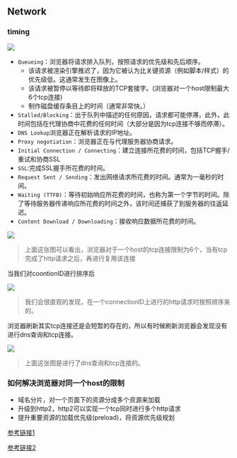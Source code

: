 ## Network

### timing 

![](http://dev.biubiupiu.cn/20191202160759.png)

+ `Queueing`：浏览器将请求排入队列，按照请求的优先级和先后顺序。
  + 该请求被渲染引擎推迟了，因为它被认为比关键资源（例如脚本/样式）的优先级低。这通常发生在图像上。
  + 该请求被暂停以等待即将释放的TCP套接字。(浏览器对一个host限制最大6个tcp连接)
  + 制作磁盘缓存条目上的时间（通常非常快。）
+ `Stalled/Blocking`：出于队列中描述的任何原因，请求都可能停滞，此外，此时间包括在代理协商中花费的任何时间（大部分是因为tcp连接不够而停滞）。
+ `DNS Lookup`浏览器正在解析请求的IP地址。
+ `Proxy negotiation`：浏览器正在与代理服务器协商请求。
+ `Initial Connection / Connecting`：建立连接所花费的时间，包括TCP握手/重试和协商SSL
+ `SSL`:完成SSL握手所花费的时间。
+ `Request Sent / Sending`：发出网络请求所花费的时间。通常为一毫秒的时间。
+ `Waiting (TTFB)`：等待初始响应所花费的时间，也称为第一个字节的时间。除了等待服务器传递响应所花费的时间之外，该时间还捕获了到服务器的往返延迟。
+ `Content Download / Downloading`：接收响应数据所花费的时间。

![](http://dev.biubiupiu.cn/20191202162141.png)

> 上面这张图可以看出，浏览器对于一个host的tcp连接限制为6个，当有tcp完成了http请求之后，再进行复用该连接

当我们对coontionID进行排序后

![](http://dev.biubiupiu.cn/20191202162348.png)

> 我们会很直观的发现，在一个connectionID上进行的http请求时按照顺序来的。

浏览器刷新其实tcp连接还是会短暂的存在的，所以有时候刷新浏览器会发现没有进行dns查询和tcp连接。

![](http://dev.biubiupiu.cn/20191202162550.png)

> 上面这张图是进行了dns查询和tcp连接的。


### 如何解决浏览器对同一个host的限制

+ 域名分片，对一个页面下的资源分成多个资源来加载
+ 升级到http2，http2可以实现一个tcp同时进行多个http请求
+ 提升重要资源的加载优先级(preload)，将资源优先级规划

[参考链接1](https://developers.google.com/web/tools/chrome-devtools/network/understanding-resource-timing?hl=zh-cn)

[参考链接2](https://zhuanlan.zhihu.com/p/93586950)